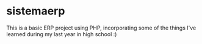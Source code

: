 # sistemaerp
This is a basic ERP project using PHP, incorporating some of the things I've learned during my last year in high school :)
